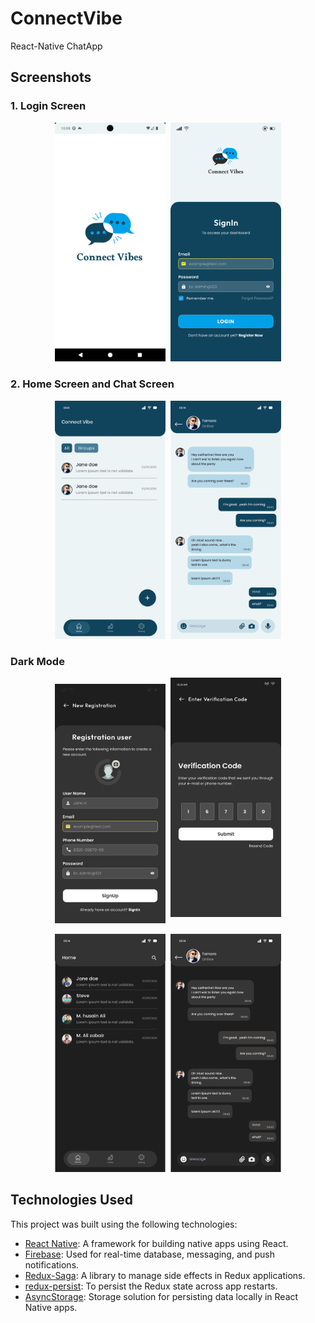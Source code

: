 # ConnectVibe
React-Native ChatApp

## Screenshots

### 1. Login Screen  

<p align="center">
  <img src="./screenshots/splash.png" alt="Splash Screen" width="35%" height="auto" style="margin-right: 5px;" />
  <img src="./screenshots/login.svg" alt="Login Screen" width="35%" height="auto" />
</p>  

### 2. Home Screen and Chat Screen  

<p align="center">
  <img src="./screenshots/homeScreen.svg" alt="Home Screen" width="35%" height="auto" style="margin-right: 5px;" />
  <img src="./screenshots/chat.svg" alt="Chat Screen" width="35%" height="auto" />
</p>  

### Dark Mode  

<p align="center">
  <img src="./screenshots/registration.svg" alt="Registration Screen" width="35%" height="auto" style="margin-right: 5px;" />
  <img src="./screenshots/varificationCode.svg" alt="Verification Code Screen" width="35%" height="auto" style="margin-bottom: 10px;" />
</p>  

<p align="center">
  <img src="./screenshots/homeScreen_dark.svg" alt="Home Screen Dark Mode" width="35%" height="auto" style="margin-right: 5px;" />
  <img src="./screenshots/darkChat.svg" alt="Dark Mode Chat Screen" width="35%" height="auto" />
</p>  


## Technologies Used

This project was built using the following technologies:

- [React Native](https://reactnative.dev/): A framework for building native apps using React.
- [Firebase](https://firebase.google.com/): Used for real-time database, messaging, and push notifications.
- [Redux-Saga](https://redux-saga.js.org/): A library to manage side effects in Redux applications.
- [redux-persist](https://github.com/rt2zz/redux-persist): To persist the Redux state across app restarts.
- [AsyncStorage](https://github.com/react-native-async-storage/async-storage): Storage solution for persisting data locally in React Native apps.

